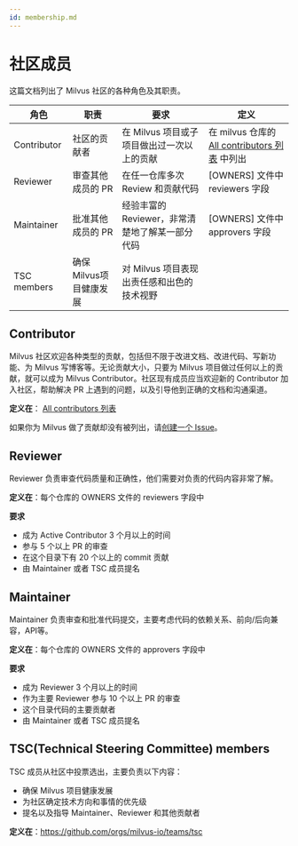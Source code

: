```yaml
---
id: membership.md
---
```


# 社区成员

这篇文档列出了 Milvus 社区的各种角色及其职责。

| 角色               | 职责                   | 要求                                            | 定义                                                         |
| ------------------ | ---------------------- | ----------------------------------------------- | ------------------------------------------------------------ |
| Contributor        | 社区的贡献者           | 在 Milvus 项目或子项目做出过一次以上的贡献      | 在 milvus 仓库的 [All contributors 列表](https://github.com/milvus-io/milvus#all-contributors) 中列出 |
| Reviewer           | 审查其他成员的 PR      | 在任一仓库多次 Review 和贡献代码                | [OWNERS] 文件中 reviewers 字段                               |
| Maintainer         | 批准其他成员的 PR      | 经验丰富的 Reviewer，非常清楚地了解某一部分代码 | [OWNERS] 文件中 approvers 字段                               |
| TSC members        | 确保Milvus项目健康发展 | 对 Milvus 项目表现出责任感和出色的技术视野      |                                                              |



## Contributor

Milvus 社区欢迎各种类型的贡献，包括但不限于改进文档、改进代码、写新功能、为 Milvus 写博客等。无论贡献大小，只要为 Milvus 项目做过任何以上的贡献，就可以成为 Milvus Contributor。社区现有成员应当欢迎新的 Contributor 加入社区，帮助解决 PR 上遇到的问题，以及引导他到正确的文档和沟通渠道。

**定义在**： [All contributors 列表](https://github.com/milvus-io/milvus#all-contributors)

如果你为 Milvus 做了贡献却没有被列出，请[创建一个 Issue](https://github.com/milvus-io/community/issues/new)。



## Reviewer

Reviewer 负责审查代码质量和正确性，他们需要对负责的代码内容非常了解。

**定义在**：每个仓库的 OWNERS 文件的 reviewers 字段中

**要求**

-   成为 Active Contributor 3 个月以上的时间
-   参与 5 个以上 PR 的审查
-   在这个目录下有 20 个以上的 commit 贡献
-   由 Maintainer 或者 TSC 成员提名



## Maintainer

Maintainer 负责审查和批准代码提交，主要考虑代码的依赖关系、前向/后向兼容，API等。

**定义在**：每个仓库的 OWNERS 文件的 approvers 字段中

**要求**

-   成为 Reviewer 3 个月以上的时间
-   作为主要 Reviewer 参与 10 个以上 PR 的审查
-   这个目录代码的主要贡献者
-   由 Maintainer 或者 TSC 成员提名



## TSC(Technical Steering Committee) members

TSC 成员从社区中投票选出，主要负责以下内容：

-   确保 Milvus 项目健康发展
-   为社区确定技术方向和事情的优先级
-   提名以及指导 Maintainer、Reviewer 和其他贡献者

**定义在**：https://github.com/orgs/milvus-io/teams/tsc

